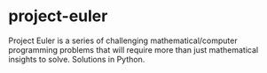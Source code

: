 project-euler
=============

Project Euler is a series of challenging mathematical/computer programming problems that will require more than just mathematical insights to solve. Solutions in Python.
